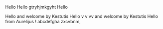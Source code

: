 Hello
 Hello gtryhjmkgyht
Hello

Hello and welcome by Kestutis
Hello v v vv and welcome by Kestutis
Hello from Aurelijus
!
abcdefgha
zxcvbnm,
